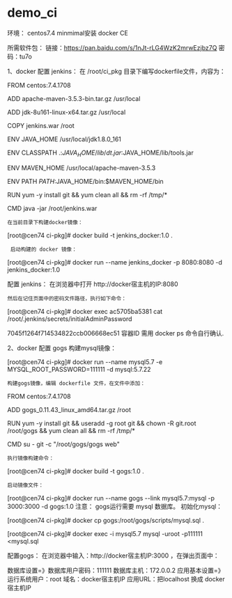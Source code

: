 # demo_ci
 环境：
    centos7.4  minmimal安装
    docker CE
    
所需软件包：
    链接：https://pan.baidu.com/s/1nJt-rLG4WzK2mrwEzjbz7Q
    密码：tu7o

1、docker 配置 jenkins：
在 /root/ci_pkg 目录下编写dockerfile文件，内容为：

FROM centos:7.4.1708

ADD apache-maven-3.5.3-bin.tar.gz /usr/local

ADD jdk-8u161-linux-x64.tar.gz /usr/local

COPY jenkins.war /root

ENV JAVA_HOME /usr/local/jdk1.8.0_161

ENV CLASSPATH .:$JAVA_HOME/lib/dt.jar:$JAVA_HOME/lib/tools.jar

ENV MAVEN_HOME /usr/local/apache-maven-3.5.3

ENV PATH $PATH:$JAVA_HOME/bin:$MAVEN_HOME/bin

RUN yum -y install git && yum clean all && rm -rf /tmp/* 

CMD java -jar /root/jenkins.war 

    在当前目录下构建docker镜像：
 [root@cen74 ci-pkg]# docker build -t  jenkins_docker:1.0 .
 
     启动构建的 docker 镜像：
[root@cen74 ci-pkg]# docker run --name jenkins_docker -p 8080:8080 -d jenkins_docker:1.0

配置 jenkins：
    在浏览器中打开 http://docker宿主机的IP:8080
    
    然后在记住页面中的密码文件路径，执行如下命令：
[root@cen74 ci-pkg]# docker exec ac5705ba5381 cat /root/.jenkins/secrets/initialAdminPassword 

7045f1264f714534822ccb006668ec51
容器ID 需用 docker ps 命令自行确认.

2、docker 配置 gogs
    构建mysql镜像：
    
[root@cen74 ci-pkg]# docker run --name mysql5.7 -e MYSQL_ROOT_PASSWORD=111111 -d mysql:5.7.22

    构建gogs镜像，编辑 dockerfile 文件，在文件中添加：
    
FROM centos:7.4.1708

ADD gogs_0.11.43_linux_amd64.tar.gz /root

RUN yum -y install git && useradd -g root git && chown -R git.root /root/gogs && yum clean all && rm -rf /tmp/*

CMD su - git -c "/root/gogs/gogs web"
 
    执行镜像构建命令：
[root@cen74 ci-pkg]# docker build -t gogs:1.0 .

    启动镜像文件：
[root@cen74 ci-pkg]# docker run --name gogs  --link mysql5.7:mysql -p 3000:3000 -d  gogs:1.0
注意： gogs运行需要 mysql 数据库。
    初始化mysql：
    
[root@cen74 ci-pkg]# docker cp gogs:/root/gogs/scripts/mysql.sql .

[root@cen74 ci-pkg]# docker exec -i mysql5.7 mysql -uroot -p111111 <mysql.sql

配置gogs：
    在浏览器中输入：http://docker宿主机IP:3000 ，在弹出页面中：
    
数据库设置=》数据库用户密码：111111
                        数据库主机：172.0.0.2
应用基本设置=》运行系统用户：root
                            域名：docker宿主机IP
                            应用URL：把localhost 换成 docker宿主机IP

